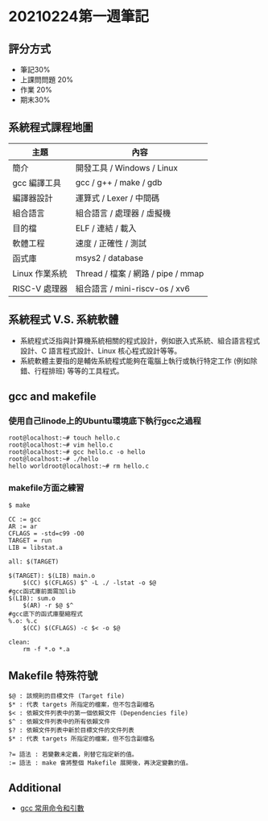 # 20210224第一週筆記
## 評分方式
* 筆記30%
* 上課問問題 20%
* 作業 20%
* 期末30%
## 系統程式課程地圖

主題                         | 內容
-----------------------------|--------------------------------------------
簡介               | 開發工具 / Windows / Linux
gcc 編譯工具       | gcc / g++ / make / gdb
編譯器設計     | 運算式 / Lexer / 中間碼
組合語言             | 組合語言 / 處理器 / 虛擬機
目的檔             | ELF / 連結 / 載入
軟體工程              | 速度 / 正確性 / 測試
函式庫             | msys2 / database
Linux 作業系統       | Thread / 檔案 / 網路 / pipe / mmap
RISC-V 處理器      | 組合語言 / mini-riscv-os / xv6 


## 系統程式 V.S. 系統軟體
* 系統程式泛指與計算機系統相關的程式設計，例如嵌入式系統、組合語言程式設計、C 語言程式設計、Linux 核心程式設計等等。
* 系統軟體主要指的是輔佐系統程式能夠在電腦上執行或執行特定工作 (例如除錯、行程排班) 等等的工具程式。

## gcc and makefile
### 使用自己linode上的Ubuntu環境底下執行gcc之過程
```
root@localhost:~# touch hello.c
root@localhost:~# vim hello.c
root@localhost:~# gcc hello.c -o hello
root@localhost:~# ./hello
hello worldroot@localhost:~# rm hello.c
```
### makefile方面之練習
``` $ make ```

```
CC := gcc
AR := ar
CFLAGS = -std=c99 -O0
TARGET = run
LIB = libstat.a

all: $(TARGET)

$(TARGET): $(LIB) main.o
	$(CC) $(CFLAGS) $^ -L ./ -lstat -o $@
#gcc函式庫前面需加lib
$(LIB): sum.o
	$(AR) -r $@ $^
#gcc底下的函式庫壓縮程式
%.o: %.c
	$(CC) $(CFLAGS) -c $< -o $@

clean:
	rm -f *.o *.a
```

## Makefile 特殊符號

```
$@ : 該規則的目標文件 (Target file)
$* : 代表 targets 所指定的檔案，但不包含副檔名
$< : 依賴文件列表中的第一個依賴文件 (Dependencies file)
$^ : 依賴文件列表中的所有依賴文件
$? : 依賴文件列表中新於目標文件的文件列表
$* : 代表 targets 所指定的檔案，但不包含副檔名

?= 語法 : 若變數未定義，則替它指定新的值。
:= 語法 : make 會將整個 Makefile 展開後，再決定變數的值。
```
## Additional
* [gcc 常用命令和引數](https://www.itread01.com/content/1547721922.html)
